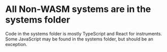 # All Non-WASM systems are in the systems folder

Code in the systems folder is mostly TypeScript and React for instruments.
Some JavaScript may be found in the systems folder, but should be an exception. 
